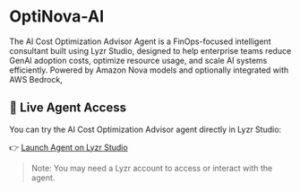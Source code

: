 # OptiNova-AI
The AI Cost Optimization Advisor Agent is a FinOps-focused intelligent consultant built using Lyzr Studio, designed to help enterprise teams reduce GenAI adoption costs, optimize resource usage, and scale AI systems efficiently.  Powered by Amazon Nova models and optionally integrated with AWS Bedrock, 

## 🔗 Live Agent Access

You can try the AI Cost Optimization Advisor agent directly in Lyzr Studio:

👉 [Launch Agent on Lyzr Studio](https://studio.lyzr.ai/agent/684542f7ab4cb48cc17d1f9e/)

> Note: You may need a Lyzr account to access or interact with the agent.

